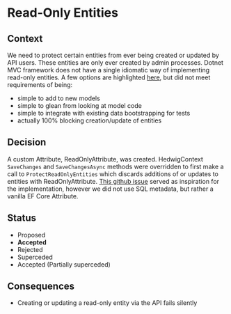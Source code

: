 # Read-Only Entities

## Context
We need to protect certain entities from ever being created or updated by API users.
These entities are only ever created by admin processes. Dotnet MVC framework does not
have a single idiomatic way of implementing read-only entities. A few options are highlighted [here](https://docs.microsoft.com/en-us/ef/core/modeling/constructors#read-only-properties),
but did not meet requirements of being:
- simple to add to new models
- simple to glean from looking at model code
- simple to integrate with existing data bootstrapping for tests
- actually 100% blocking creation/update of entities

## Decision
A custom Attribute, ReadOnlyAttribute, was created. HedwigContext `SaveChanges` and
`SaveChangesAsync` methods were overridden to first make a call to `ProtectReadOnlyEntities`
which discards additions of or updates to entities with ReadOnlyAttribute. [This github issue](https://github.com/dotnet/efcore/issues/7586)
served as inspiration for the implementation, however we did not use SQL metadata, but rather a vanilla
EF Core Attribute.


## Status
* Proposed
* __Accepted__
* Rejected
* Superceded
* Accepted (Partially superceded)

## Consequences
- Creating or updating a read-only entity via the API fails silently
